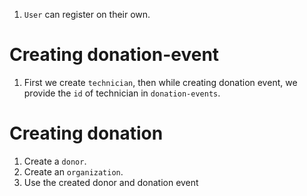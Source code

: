 1. `User` can register on their own.



# Creating donation-event

1. First we create `technician`, then while creating donation event, we provide the `id` of technician in `donation-events`.

# Creating donation

1. Create a `donor`.
2. Create an `organization`.
2. Use the created donor and donation event